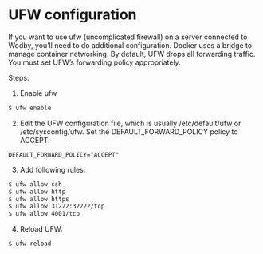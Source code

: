 # UFW configuration

If you want to use ufw (uncomplicated firewall) on a server connected to Wodby, you’ll need to do additional configuration. Docker uses a bridge to manage container networking. By default, UFW drops all forwarding traffic. You must set UFW’s forwarding policy appropriately.
 
Steps:

1. Enable ufw
```bash
$ ufw enable
```

2. Edit the UFW configuration file, which is usually /etc/default/ufw or /etc/sysconfig/ufw. Set the DEFAULT_FORWARD_POLICY policy to ACCEPT.
```
DEFAULT_FORWARD_POLICY="ACCEPT"
```

3. Add following rules:
```bash
$ ufw allow ssh
$ ufw allow http
$ ufw allow https
$ ufw allow 31222:32222/tcp
$ ufw allow 4001/tcp
```

4. Reload UFW:
```bash
$ ufw reload
```